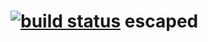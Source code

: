 [![build status](https://secure.travis-ci.org/abrkn/escaped.png)](http://travis-ci.org/abrkn/escaped)
escaped
=======